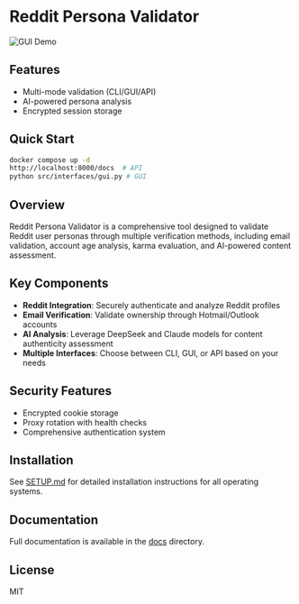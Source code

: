 # Reddit Persona Validator

![GUI Demo](docs/IMAGES/gui_demo.gif)

## Features
- Multi-mode validation (CLI/GUI/API)
- AI-powered persona analysis
- Encrypted session storage

## Quick Start
```bash
docker compose up -d
http://localhost:8000/docs  # API
python src/interfaces/gui.py # GUI
```

## Overview
Reddit Persona Validator is a comprehensive tool designed to validate Reddit user personas through multiple verification methods, including email validation, account age analysis, karma evaluation, and AI-powered content assessment.

## Key Components
- **Reddit Integration**: Securely authenticate and analyze Reddit profiles
- **Email Verification**: Validate ownership through Hotmail/Outlook accounts
- **AI Analysis**: Leverage DeepSeek and Claude models for content authenticity assessment
- **Multiple Interfaces**: Choose between CLI, GUI, or API based on your needs

## Security Features
- Encrypted cookie storage
- Proxy rotation with health checks
- Comprehensive authentication system

## Installation
See [SETUP.md](docs/SETUP.md) for detailed installation instructions for all operating systems.

## Documentation
Full documentation is available in the [docs](docs/) directory.

## License
MIT
